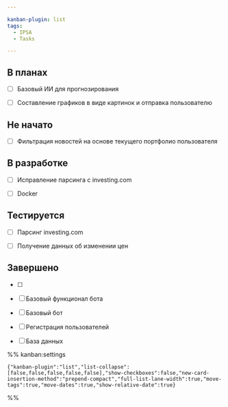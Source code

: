 ```yaml
---

kanban-plugin: list
tags:
  - IPSA
  - Tasks

---
```


## В планах

- [ ] Базовый ИИ для прогнозирования
- [ ] Составление графиков в виде картинок и отправка пользователю


## Не начато

- [ ] Фильтрация новостей на основе текущего портфолио пользователя


## В разработке

- [ ] Исправление парсинга с investing.com
- [ ] Docker


## Тестируется

- [ ] Парсинг investing.com
- [ ] Получение данных об изменении цен


## Завершено

- [ ] 
- [ ] Базовый функционал бота
- [ ] Базовый бот
- [ ] Регистрация пользователей
- [ ] База данных




%% kanban:settings
```
{"kanban-plugin":"list","list-collapse":[false,false,false,false,false],"show-checkboxes":false,"new-card-insertion-method":"prepend-compact","full-list-lane-width":true,"move-tags":true,"move-dates":true,"show-relative-date":true}
```
%%